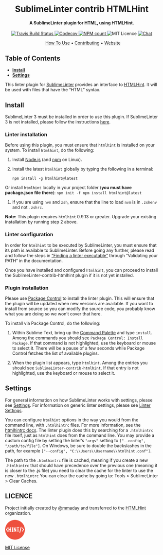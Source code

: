 <h1 align="center">
  <br>
  SublimeLinter contrib HTMLHint
  <br>
</h1>

<h4 align="center">A SublimeLinter plugin for HTML, using HTMLHint.</h4>

<p align="center">
  <a href="https://travis-ci.org/htmlhint/SublimeLinter-contrib-htmlhint">
    <img src="https://img.shields.io/travis/htmlhint/SublimeLinter-contrib-htmlhint.svg" alt="Travis Build Status">
  </a>
  <a href="https://codecov.io/gh/htmlhint/SublimeLinter-contrib-htmlhint">
    <img src="https://codecov.io/gh/htmlhint/SublimeLinter-contrib-htmlhint/branch/master/graph/badge.svg" alt="Codecov">
  </a>
  <a href="https://www.npmjs.com/package/SublimeLinter-contrib-htmlhint">
    <img src="https://img.shields.io/npm/dm/SublimeLinter-contrib-htmlhint.svg" alt="NPM count">
  </a>
  <img src="https://badgen.net/badge/license/MIT/green" alt="MIT Licence" />
  <a href="https://discord.gg/nJ6J9CP">
    <img src="https://img.shields.io/badge/chat-on%20discord-7289da.svg" alt="Chat">
  </a>
</p>

<p align="center">
  <a href="#install">How To Use</a> • <a href="/CONTRIBUTING.md">Contributing</a>  • <a href="https://htmlhint.com">Website</a>
</p>

## Table of Contents

- **[Install](#install)**
- **[Settings](#settings)**

This linter plugin for [SublimeLinter][docs] provides an interface to [HTMLHint](http://htmlhint.com/). It will be used with files that have the “HTML” syntax.

## Install

SublimeLinter 3 must be installed in order to use this plugin. If SublimeLinter 3 is not installed, please follow the instructions [here](http://www.sublimelinter.com/en/stable/installation.html).

### Linter installation

Before using this plugin, you must ensure that `htmlhint` is installed on your system. To install `htmlhint`, do the following:

1. Install [Node.js](https://nodejs.org) (and [npm](https://github.com/joyent/node/wiki/Installing-Node.js-via-package-manager) on Linux).

2. Install the latest `htmlhint` globally by typing the following in a terminal:
   ```
   npm install -g htmlhint@latest
   ```
Or install `htmlhint` locally in your project folder (**you must have package.json file there**):
    ```
    npm init -f
    npm install htmlhint@latest
    ```

1. If you are using `nvm` and `zsh`, ensure that the line to load `nvm` is in `.zshenv` and not `.zshrc`.

**Note:** This plugin requires `htmlhint` 0.9.13 or greater. Upgrade your existing installation by running step 2 above.

### Linter configuration

In order for `htmlhint` to be executed by SublimeLinter, you must ensure that its path is available to SublimeLinter. Before going any further, please read and follow the steps in [“Finding a linter executable”](http://sublimelinter.readthedocs.org/en/latest/troubleshooting.html#finding-a-linter-executable) through “Validating your PATH” in the documentation.

Once you have installed and configured `htmlhint`, you can proceed to install the SublimeLinter-contrib-htmlhint plugin if it is not yet installed.

### Plugin installation

Please use [Package Control][pc] to install the linter plugin. This will ensure that the plugin will be updated when new versions are available. If you want to install from source so you can modify the source code, you probably know what you are doing so we won’t cover that here.

To install via Package Control, do the following:

1. Within Sublime Text, bring up the [Command Palette][cmd] and type `install`. Among the commands you should see `Package Control: Install Package`. If that command is not highlighted, use the keyboard or mouse to select it. There will be a pause of a few seconds while Package Control fetches the list of available plugins.

1. When the plugin list appears, type `htmlhint`. Among the entries you should see `SublimeLinter-contrib-htmlhint`. If that entry is not highlighted, use the keyboard or mouse to select it.

## Settings

For general information on how SublimeLinter works with settings, please see [Settings][settings]. For information on generic linter settings, please see [Linter Settings][linter-settings].

You can configure `htmlhint` options in the way you would from the command line, with `.htmlhintrc` files. For more information, see the [htmlhintrc docs](https://github.com/yaniswang/HTMLHint/wiki/Rules). The linter plugin does this by searching for a `.htmlhintrc` file itself, just as `htmlhint` does from the command line. You may provide a custom config file by setting the linter’s `"args"` setting to `["--config", "/path/to/file"]`. On Windows, be sure to double the backslashes in the path, for example `["--config", "C:\\Users\\Username\\htmlhint.conf"]`.

The path to the `.htmlhintrc` file is cached, meaning if you create a new `.htmlhintrc` that should have precedence over the previous one (meaning it is closer to the .js file) you need to clear the cache for the linter to use the new `.htmlhintrc` You can clear the cache by going to: Tools > SublimeLinter > Clear Caches.

## LICENCE

Project initially created by [@mmaday](https://github.com/mmaday) and transferred to the [HTMLHint](https://github.com/htmlhint) organization.

<a href="https://htmlhint.com"><img src="https://raw.githubusercontent.com/htmlhint/htmlhint/develop/src/img/htmlhint.png" alt="Logo HTMLHint" width="65"></a>

[MIT License](./LICENSE)

[docs]: http://sublimelinter.readthedocs.org
[installation]: http://sublimelinter.readthedocs.org/en/latest/installation.html
[locating-executables]: http://sublimelinter.readthedocs.org/en/latest/usage.html#how-linter-executables-are-located
[pc]: https://sublime.wbond.net/installation
[cmd]: http://docs.sublimetext.info/en/sublime-text-3/extensibility/command_palette.html
[settings]: http://sublimelinter.readthedocs.org/en/latest/settings.html
[linter-settings]: http://sublimelinter.readthedocs.org/en/latest/linter_settings.html
[inline-settings]: http://sublimelinter.readthedocs.org/en/latest/settings.html#inline-settings
